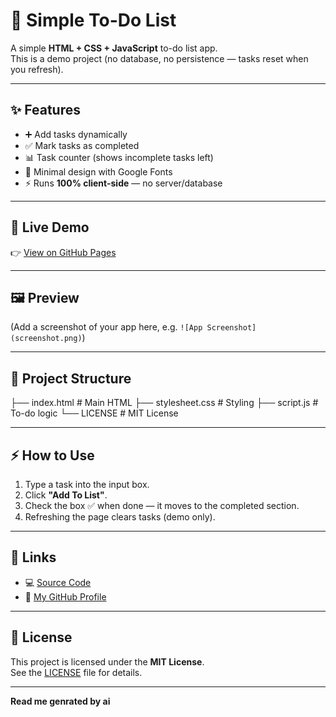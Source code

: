 # 📝 Simple To-Do List  

A simple **HTML + CSS + JavaScript** to-do list app.  
This is a demo project (no database, no persistence — tasks reset when you refresh).  

---

## ✨ Features
- ➕ Add tasks dynamically  
- ✅ Mark tasks as completed  
- 📊 Task counter (shows incomplete tasks left)  
- 🎨 Minimal design with Google Fonts  
- ⚡ Runs **100% client-side** — no server/database  

---

## 🚀 Live Demo
👉 [View on GitHub Pages](https://denzilstodolist.github.io/)  

---

## 🖼️ Preview
(Add a screenshot of your app here, e.g. `![App Screenshot](screenshot.png)`)

---

## 📂 Project Structure
├── index.html # Main HTML
├── stylesheet.css # Styling
├── script.js # To-do logic
└── LICENSE # MIT License


---

## ⚡ How to Use
1. Type a task into the input box.  
2. Click **"Add To List"**.  
3. Check the box ✅ when done — it moves to the completed section.  
4. Refreshing the page clears tasks (demo only).  

---

## 🔗 Links
- 💻 [Source Code](https://github.com/Denzils-repo/todolist)  
- 🐙 [My GitHub Profile](https://github.com/Denzils-repo)  

---

## 📜 License
This project is licensed under the **MIT License**.  
See the [LICENSE](LICENSE) file for details.  

---
**Read me genrated by ai**